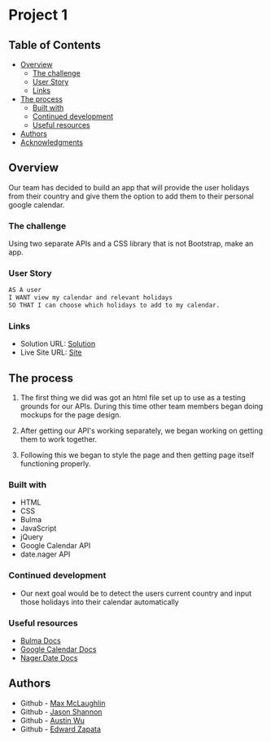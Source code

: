 # Project 1

## Table of Contents

- [Overview](#overview)
  - [The challenge](#the-challenge)
  - [User Story](#user-story)
  - [Links](#links)
- [The process](#the-process)
  - [Built with](#built-with)
  - [Continued development](#continued-development)
  - [Useful resources](#useful-resources)
- [Authors](#authors)
- [Acknowledgments](#acknowledgments)
  ​

## Overview

Our team has decided to build an app that will provide the user holidays from their country and give them the option to add them to their personal google calendar.
​

### The challenge

Using two separate APIs and a CSS library that is not Bootstrap, make an app.

### User Story

```markdown
AS A user
I WANT view my calendar and relevant holidays
SO THAT I can choose which holidays to add to my calendar.
```

### Links

- Solution URL: [Solution](https://github.com/jshannon33/Project-1-Interactive-Front-End-Application)
- Live Site URL: [Site](https://jshannon33.github.io/Project-1-Interactive-Front-End-Application/)
  ​

## The process

1. The first thing we did was got an html file set up to use as a testing grounds for our APIs. During this time other team members began doing mockups for the page design.

2. After getting our API's working separately, we began working on getting them to work together.

3. Following this we began to style the page and then getting page itself functioning properly.

### Built with

- HTML
- CSS
- Bulma
- JavaScript
- jQuery
- Google Calendar API
- date.nager API

### Continued development

- Our next goal would be to detect the users current country and input those holidays into their calendar automatically

### Useful resources

- [Bulma Docs](https://bulma.io/documentation/)
- [Google Calendar Docs](https://developers.google.com/calendar/api/guides/overview/)
- [Nager.Date Docs](https://date.nager.at/swagger/index.html)

## Authors

- Github - [Max McLaughlin](https://github.com/lafflin)
- Github - [Jason Shannon](https://github.com/jshannon33)
- Github - [Austin Wu](https://github.com/austibb)
- Github - [Edward Zapata](https://github.com/edward0306)
